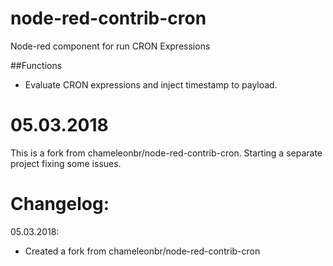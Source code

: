 # node-red-contrib-cron
Node-red component for run CRON Expressions

##Functions
* Evaluate CRON expressions and inject timestamp to payload.

# 05.03.2018
This is a fork from chameleonbr/node-red-contrib-cron.
Starting a separate project fixing some issues.

# Changelog:
05.03.2018:
- Created a fork from chameleonbr/node-red-contrib-cron
